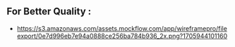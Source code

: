 ## For Better Quality :

- https://s3.amazonaws.com/assets.mockflow.com/app/wireframepro/fileexport/0e7d996eb7e94a0888ce256ba784b936_2x.png?1705944101160
